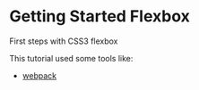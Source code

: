 # Getting Started Flexbox
First steps with CSS3 flexbox

This tutorial used some tools like:

* [webpack](https://webpack.js.org/guides/)
